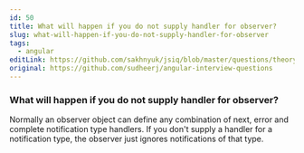 ```yaml
---
id: 50
title: What will happen if you do not supply handler for observer?
slug: what-will-happen-if-you-do-not-supply-handler-for-observer
tags:
  - angular
editLink: https://github.com/sakhnyuk/jsiq/blob/master/questions/theory/angular/50.md
original: https://github.com/sudheerj/angular-interview-questions
---
```


### What will happen if you do not supply handler for observer?

Normally an observer object can define any combination of next, error and complete notification type handlers. If you don't supply a handler for a notification type, the observer just ignores notifications of that type.